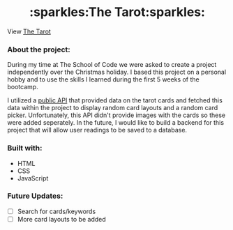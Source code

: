 
<h1 align="center">:sparkles:The Tarot:sparkles:</h1>



View [The Tarot](https://thetarot.netlify.app) 

### About the project:
During my time at The School of Code we were asked to create a project independently over the Christmas holiday. I based this project on a personal hobby and to use the skills I learned during the first 5 weeks of the bootcamp. 

I utilized a [public API](https://github.com/ekelen/tarot-api) that provided data on the tarot cards and fetched this data within the project to display random card layouts and a random card picker.
Unfortunately, this API didn't provide images with the cards so these were added seperately. In the future, I would like to build a backend for this project that will allow user readings to be saved to a database.

### Built with:
- HTML
- CSS
- JavaScript

### Future Updates:
- [ ]  Search for cards/keywords 
- [ ]  More card layouts to be added
